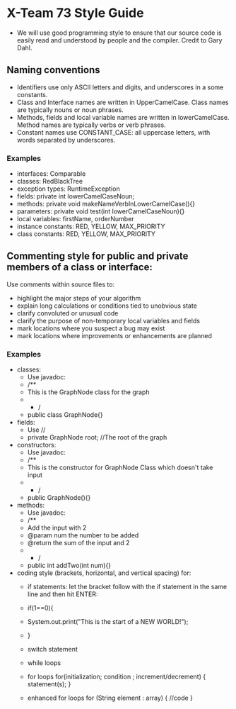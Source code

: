 # X-Team 73 Style Guide

* We will use good programming style to ensure that our source code is easily read and understood by people and the compiler. Credit to Gary Dahl.

## Naming conventions

* Identifiers use only ASCII letters and digits, and underscores in a some constants.
* Class and Interface names are written in UpperCamelCase. Class names are typically nouns or noun phrases.
* Methods, fields and local variable names are written in lowerCamelCase. Method names are typically verbs or verb phrases. 
* Constant names use CONSTANT_CASE: all uppercase letters, with words separated by underscores.

### Examples
* interfaces: Comparable
* classes: RedBlackTree
* exception types: RuntimeException
* fields:  private int lowerCamelCaseNoun;
* methods: private void makeNameVerbInLowerCamelCase(){}
* parameters: private void test(int lowerCamelCaseNoun){}
* local variables: firstName, orderNumber
* instance constants: RED, YELLOW, MAX_PRIORITY
* class constants: RED, YELLOW, MAX_PRIORITY

## Commenting style for public and private members of a class or interface:

Use comments within source files to:

* highlight the major steps of your algorithm
* explain long calculations or conditions tied to unobvious state
* clarify convoluted or unusual code
* clarify the purpose of non-temporary local variables and fields
* mark locations where you suspect a bug may exist
* mark locations where improvements or enhancements are planned

### Examples

* classes:
  * Use javadoc:
  * /**
  * This is the GraphNode class for the graph
  * * /
  * public class GraphNode{}
* fields:
  * Use //
  * private GraphNode root; //The root of the graph
* constructors:
  * Use javadoc:
  * /**
  * This is the constructor for GraphNode Class which doesn't take input
  * * /
  * public GraphNode(){}
* methods:
  * Use javadoc:
  * /**
  * Add the input with 2
  * @param num the number to be added
  * @return the sum of the input and 2
  * * /
  * public int addTwo(int num){}
* coding style (brackets, horizontal, and vertical spacing) for:
  * if statements: let the bracket follow with the if statement in the same line and then hit ENTER:
  * if(1==0){
  *   System.out.print("This is the start of a NEW WORLD!");
  * }
  * switch statement
  * while loops
  * for loops
  for(initialization; condition ; increment/decrement)
{
   statement(s);
}

  * enhanced for loops
  for (String element : array) {
    //code
}


